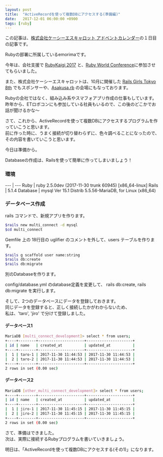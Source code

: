```yaml
---
layout: post
title:  "ActiveRecordを使って複数DBにアクセスする(準備編)"
date:   2017-12-01 06:00:00 +0900
tags: [ruby]
---
```

この記事は、<a href="https://qiita.com/advent-calendar/2017/kcscarrot" target="_blank">株式会社ケーシーエスキャロット アドベントカレンダー</a>の１日目の記事です。

Rubyの部署に所属しているemorimaです。

今年は、会社支援で <a href="http://rubykaigi.org/2017/" target="_blank">RubyKaigi 2017</a> と、<a href="http://2017.rubyworld-conf.org/ja/" target="_blank">Ruby World Conference</a>に参加させてもらいました。

また、株式会社ケーシーエスキャロットは、10月に開催した <a href="http://railsgirls.com/tokyo" target="_blank">Rails Girls Tokyo 8th</a> でもスポンサーや、<a href="https://asakusarb.esa.io/" target="_blank">Asakusa.rb</a> の会場にもなっております。

Rubyの会社ではなく、組み込み系やスマフォアプリ作成の仕事もしています。  
昨年から、ETロボコンにも参加している社員もいるので、この後のどこかでお話が聞けるかな～

さて、これから、ActiveRecordを使って複数DBにアクセスするプログラムを作っていこうと思います。  
前に作った時に、うまく接続が切り替わらずに、色々調べることになったので、  
その内容を書いていこうと思います。

今日は準備から。

Databaseの作成は、Railsを使って簡単に作ってしまいましょう！

### 環境

  --- | ---
  Ruby | ruby 2.5.0dev (2017-11-30 trunk 60945) [x86_64-linux]
  Rails | 5.1.4
  Database | mysql  Ver 15.1 Distrib 5.5.56-MariaDB, for Linux (x86_64)

### データベース作成

rails コマンドで、新規アプリを作ります。

```sh
$rails new multi_connect -d mysql
$cd multi_connect
```

Gemfile 上の 18行目の uglifier のコメントを外して、users テーブルを作ります。

```sh
$rails g scaffold user name:string
$rails db:create
$rails db:migrate
```

別のDatabaseを作ります。

config/database.yml のdatabase定義を変更して、
rails db:create, rails db:migrate を実行します。

そして、2つのデータベースにデータを登録しておきます。  
同じデータを登録すると、正しく接続したかがわからないため、  
私は、'taro', 'jiro' で分けて登録しました。

#### データベース1

```sh
MariaDB [multi_connect_development]> select * from users;
+----+--------+---------------------+---------------------+
| id | name   | created_at          | updated_at          |
+----+--------+---------------------+---------------------+
|  1 | taro-1 | 2017-11-30 11:44:53 | 2017-11-30 11:44:53 |
|  2 | taro-2 | 2017-11-30 11:44:53 | 2017-11-30 11:44:53 |
+----+--------+---------------------+---------------------+
2 rows in set (0.00 sec)
```

#### データベース2

```sh
MariaDB [other_multi_connect_development]> select * from users;
+----+--------+---------------------+---------------------+
| id | name   | created_at          | updated_at          |
+----+--------+---------------------+---------------------+
|  1 | jiro-1 | 2017-11-30 11:45:15 | 2017-11-30 11:45:15 |
|  2 | jiro-2 | 2017-11-30 11:45:15 | 2017-11-30 11:45:15 |
+----+--------+---------------------+---------------------+
2 rows in set (0.00 sec)
```

さて、準備はできました。  
次は、実際に接続するRubyプログラムを書いていきましょう。

明日は、「ActiveRecordを使って複数DBにアクセスする(その1)」になります。
